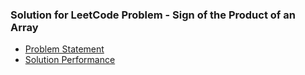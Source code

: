 ### Solution for LeetCode Problem - Sign of the Product of an Array
* [Problem Statement](https://leetcode.com/problems/sign-of-the-product-of-an-array/ "Two Sum")
* [Solution Performance](https://leetcode.com/submissions/detail/677408048/ "Solution Performance")